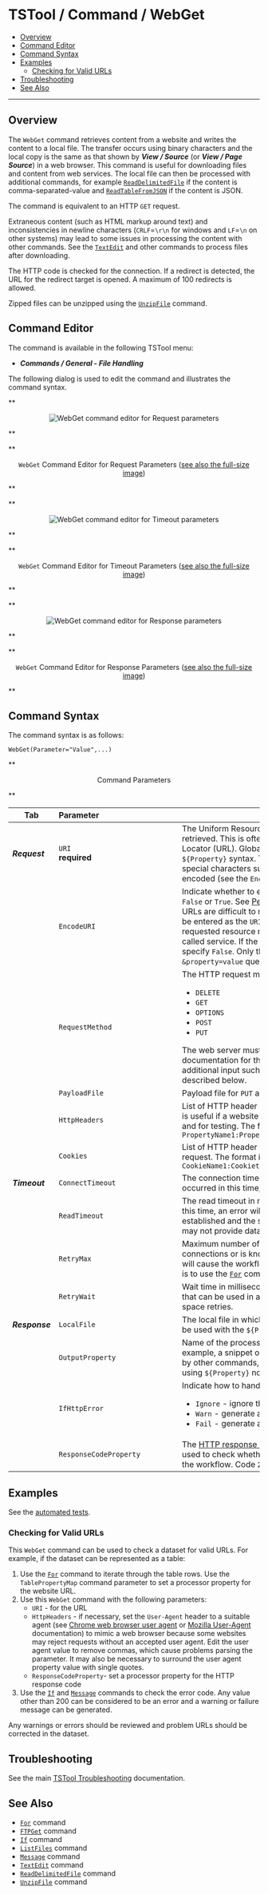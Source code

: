 # TSTool / Command / WebGet #

*   [Overview](#overview)
*   [Command Editor](#command-editor)
*   [Command Syntax](#command-syntax)
*   [Examples](#examples)
    +   [Checking for Valid URLs](#checking-for-valid-urls)
*   [Troubleshooting](#troubleshooting)
*   [See Also](#see-also)

-------------------------

## Overview ##

The `WebGet` command retrieves content from a website and writes the content to a local file.
The transfer occurs using binary characters and the local copy is the same as that shown by
***View / Source*** (or ***View / Page Source***) in a web browser.
This command is useful for downloading files and content from web services.
The local file can then be processed with additional commands, for example 
[`ReadDelimitedFile`](../ReadDelimitedFile/ReadDelimitedFile.md) if the content is comma-separated-value and
[`ReadTableFromJSON`](../ReadTableFromJSON/ReadTableFromJSON.md) if the content is JSON.

The command is equivalent to an HTTP `GET` request.

Extraneous content (such as HTML markup around text) and inconsistencies in newline characters
(`CRLF`=`\r\n` for windows and `LF`=`\n` on other systems) may lead to some issues in processing the content with other commands.
See the [`TextEdit`](../TextEdit/TextEdit.md) and other commands to process files after downloading.

The HTTP code is checked for the connection.
If a redirect is detected, the URL for the redirect target is opened.
A maximum of 100 redirects is allowed.

Zipped files can be unzipped using the [`UnzipFile`](../UnzipFile/UnzipFile.md) command.

## Command Editor ##

The command is available in the following TSTool menu:

*   ***Commands / General - File Handling***

The following dialog is used to edit the command and illustrates the command syntax.

**<p style="text-align: center;">
![WebGet command editor for Request parameters](WebGet-Request.png)
</p>**

**<p style="text-align: center;">
`WebGet` Command Editor for Request Parameters (<a href="../WebGet-Request.png">see also the full-size image</a>)
</p>**

**<p style="text-align: center;">
![WebGet command editor for Timeout parameters](WebGet-Timeout.png)
</p>**

**<p style="text-align: center;">
`WebGet` Command Editor for Timeout Parameters (<a href="../WebGet-Timeout.png">see also the full-size image</a>)
</p>**

**<p style="text-align: center;">
![WebGet command editor for Response parameters](WebGet-Response.png)
</p>**

**<p style="text-align: center;">
`WebGet` Command Editor for Response Parameters (<a href="../WebGet-Response.png">see also the full-size image</a>)
</p>**

## Command Syntax ##

The command syntax is as follows:

```text
WebGet(Parameter="Value",...)
```
**<p style="text-align: center;">
Command Parameters
</p>**

|**Tab** | **Parameter**&nbsp;&nbsp;&nbsp;&nbsp;&nbsp;&nbsp;&nbsp;&nbsp;&nbsp;&nbsp;&nbsp;&nbsp;&nbsp;&nbsp;&nbsp;&nbsp;&nbsp;&nbsp;&nbsp;&nbsp;&nbsp;&nbsp;&nbsp;&nbsp;&nbsp;&nbsp;&nbsp;&nbsp;&nbsp;&nbsp;&nbsp;&nbsp;&nbsp;&nbsp;&nbsp; | **Description** | **Default**&nbsp;&nbsp;&nbsp;&nbsp;&nbsp;&nbsp;&nbsp;&nbsp;&nbsp;&nbsp;&nbsp;&nbsp;&nbsp;&nbsp;&nbsp;&nbsp; |
| --------------|-----------------|----------------- | --- |
| ***Request*** | `URI`<br>**required**| The Uniform Resource Identifier (URI) for the content to be retrieved.  This is often also referred to as the Uniform Resource Locator (URL).  Global properties can be used with the `${Property}` syntax. The URI can include query parameters with special characters such as equal sign because URLs can be encoded (see the `EncodeURI` parameter). | None - must be specified.|
| | `EncodeURI` | Indicate whether to encode the URL to protect special characters: `False` or `True`.  See [Percent-encoding on Wikipedia](https://en.wikipedia.org/wiki/Percent-encoding). Encoded URLs are difficult to read and therefore human-readable URL can be entered as the `URI`, such as using spaces.  However, the requested resource may require encoding to be recognized by a called service.  If the provided `URI` is already encoded, then specify `False`. Only the value  part of `?property=value` and `&property=value` query is encoded. | `True` |
| | `RequestMethod` | The HTTP request method:<ul><li>`DELETE`</li><li>`GET`</li><li>`OPTIONS`</li><li>`POST`</li><li>`PUT`</li></ul> The web server must support the requested methods.  Refer to API documentation for the server. Some requests may require additional input such as HTTP headers or payload file, as described below.| `GET` |
| | `PayloadFile` | Payload file for `PUT` and `POST` requests. | |
| | `HttpHeaders` | List of HTTP header properties to be attached to the request.  This is useful if a website requires authentication via a key property, and for testing. The format is `PropertyName1:PropertyValue1,PropertyName2:PropertyValue2,...`| No headers. |
| | `Cookies` | List of HTTP header cookie properties to be attached to the request. The format is `CookieName1:CookietValue1,CookieName2:CookieValue2,...`| No cookies. |
| ***Timeout*** | `ConnectTimeout` | The connection timeout in milliseconds.  If a connection has not occurred in this time, an error will result. | `60000` (60 seconds) |
| | `ReadTimeout` | The read timeout in milliseconds.  If data read has not started in this time, an error will result. For example, a connection may be established and the server may begin processing a response, but may not provide data to read. | `60000` (60 seconds) |
| | `RetryMax` | Maximum number of retries, useful when a server rejects connections or is known to experience downtime.  Using retries will cause the workflow to wait on this command.  Another option is to use the [`For`](../For/For.md) command to control retries. | Try one time. |
| | `RetryWait` | Wait time in milliseconds before retries, which is additional time that can be used in addition to `ConnectTimeout` and `ReadTimeout` to space retries. | `0` |
| ***Response*** | `LocalFile` | The local file in which to save the content.  Global properties can be used with the `${Property}` syntax.| Output file will not be written.|
| | `OutputProperty` | Name of the processor property to set the retrieved contents.  For example, a snippet of data can be set as a property for processing by other commands, in which case the content will be accessed using `${Property}` notation.| Content will not be set in a property.|
| | `IfHttpError` | Indicate how to handle an HTTP return code other than 200:<ul><li>`Ignore` - ignore the problem</li><li>`Warn` - generate a warning message</li><li>`Fail` - generate a failure message</li></ul> | `Warn` |
| | `ResponseCodeProperty` | The [HTTP response code](https://en.wikipedia.org/wiki/List_of_HTTP_status_codes) returned by the request.  This can be used to check whether the request was successful and control the workflow. Code `200` typically indicates success. | Property value is not set. |

## Examples ##

See the [automated tests](https://github.com/OpenCDSS/cdss-app-tstool-test/tree/master/test/commands/WebGet).

### Checking for Valid URLs ###

This `WebGet` command can be used to check a dataset for valid URLs.
For example, if the dataset can be represented as a table:

1.  Use the [`For`](../For/For.md) command to iterate through the table rows.
    Use the `TablePropertyMap` command parameter to set a processor property for the website URL.
2.  Use this `WebGet` command with the following parameters:
    *   `URI` - for the URL
    *   `HttpHeaders` - if necessary, set the `User-Agent` header to a suitable agent (see
        [Chrome web browser user agent](https://www.whatismybrowser.com/guides/the-latest-user-agent/chrome) or
        [Mozilla User-Agent](https://developer.mozilla.org/en-US/docs/Web/HTTP/Headers/User-Agent) documentation)
        to mimic a web browser because some websites may reject requests without an accepted user agent.
        Edit the user agent value to remove commas, which cause problems parsing the parameter.
        It may also be necessary to surround the user agent property value with single quotes.
    *   `ResponseCodeProperty`- set a processor property for the HTTP response code
3.  Use the [`If`](../If/If.md) and [`Message`](../Message/Message.md) commands to check the error code.
    Any value other than 200 can be considered to be an error and a warning or failure message can be generated.

Any warnings or errors should be reviewed and problem URLs should be corrected in the dataset.

## Troubleshooting ##

See the main [TSTool Troubleshooting](../../troubleshooting/troubleshooting.md) documentation.

## See Also ##

*   [`For`](../For/For.md) command
*   [`FTPGet`](../FTPGet/FTPGet.md) command
*   [`If`](../If/If.md) command
*   [`ListFiles`](../ListFiles/ListFiles.md) command
*   [`Message`](../Message/Message.md) command
*   [`TextEdit`](../TextEdit/TextEdit.md) command
*   [`ReadDelimitedFile`](../ReadDelimitedFile/ReadDelimitedFile.md) command
*   [`UnzipFile`](../UnzipFile/UnzipFile.md) command
